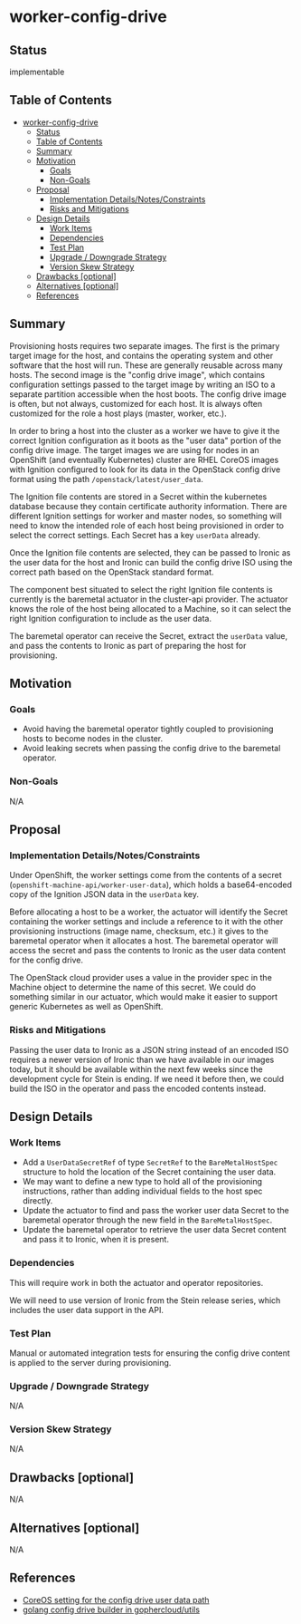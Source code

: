 <!--
 This work is licensed under a Creative Commons Attribution 3.0
 Unported License.

 http://creativecommons.org/licenses/by/3.0/legalcode
-->

# worker-config-drive

## Status

implementable

## Table of Contents

<!--ts-->
   * [worker-config-drive](#worker-config-drive)
      * [Status](#status)
      * [Table of Contents](#table-of-contents)
      * [Summary](#summary)
      * [Motivation](#motivation)
         * [Goals](#goals)
         * [Non-Goals](#non-goals)
      * [Proposal](#proposal)
         * [Implementation Details/Notes/Constraints](#implementation-detailsnotesconstraints)
         * [Risks and Mitigations](#risks-and-mitigations)
      * [Design Details](#design-details)
         * [Work Items](#work-items)
         * [Dependencies](#dependencies)
         * [Test Plan](#test-plan)
         * [Upgrade / Downgrade Strategy](#upgrade--downgrade-strategy)
         * [Version Skew Strategy](#version-skew-strategy)
      * [Drawbacks [optional]](#drawbacks-optional)
      * [Alternatives [optional]](#alternatives-optional)
      * [References](#references)

<!-- Added by: dhellmann, at: 2019-03-14T09:25-0400 -->

<!--te-->

## Summary

Provisioning hosts requires two separate images. The first is the
primary target image for the host, and contains the operating system
and other software that the host will run. These are generally
reusable across many hosts. The second image is the "config drive
image", which contains configuration settings passed to the target
image by writing an ISO to a separate partition accessible when the
host boots. The config drive image is often, but not always,
customized for each host. It is always often customized for the role a
host plays (master, worker, etc.).

In order to bring a host into the cluster as a worker we have to give
it the correct Ignition configuration as it boots as the "user data"
portion of the config drive image.  The target images we are using for
nodes in an OpenShift (and eventually Kubernetes) cluster are RHEL
CoreOS images with Ignition configured to look for its data in the
OpenStack config drive format using the path
`/openstack/latest/user_data`.

The Ignition file contents are stored in a Secret within the
kubernetes database because they contain certificate authority
information. There are different Ignition settings for worker and
master nodes, so something will need to know the intended role of each
host being provisioned in order to select the correct settings. Each
Secret has a key `userData` already.

Once the Ignition file contents are selected, they can be passed to
Ironic as the user data for the host and Ironic can build the config
drive ISO using the correct path based on the OpenStack standard
format.

The component best situated to select the right Ignition file contents
is currently is the baremetal actuator in the cluster-api provider.
The actuator knows the role of the host being allocated to a Machine,
so it can select the right Ignition configuration to include as the
user data.

The baremetal operator can receive the Secret, extract the `userData`
value, and pass the contents to Ironic as part of preparing the host
for provisioning.

## Motivation

### Goals

- Avoid having the baremetal operator tightly coupled to provisioning
  hosts to become nodes in the cluster.
- Avoid leaking secrets when passing the config drive to the baremetal
  operator.

### Non-Goals

N/A

## Proposal

### Implementation Details/Notes/Constraints

Under OpenShift, the worker settings come from the contents of a
secret (`openshift-machine-api/worker-user-data`), which holds a
base64-encoded copy of the Ignition JSON data in the `userData` key.

Before allocating a host to be a worker, the actuator will identify
the Secret containing the worker settings and include a reference to
it with the other provisioning instructions (image name, checksum,
etc.) it gives to the baremetal operator when it allocates a host. The
baremetal operator will access the secret and pass the contents to
Ironic as the user data content for the config drive.

The OpenStack cloud provider uses a value in the provider spec in the
Machine object to determine the name of this secret. We could do
something similar in our actuator, which would make it easier to
support generic Kubernetes as well as OpenShift.

### Risks and Mitigations

Passing the user data to Ironic as a JSON string instead of an encoded
ISO requires a newer version of Ironic than we have available in our
images today, but it should be available within the next few weeks
since the development cycle for Stein is ending. If we need it before
then, we could build the ISO in the operator and pass the encoded
contents instead.

## Design Details

### Work Items

- Add a `UserDataSecretRef` of type `SecretRef` to the
  `BareMetalHostSpec` structure to hold the location of the Secret
  containing the user data.
- We may want to define a new type to hold all of the provisioning
  instructions, rather than adding individual fields to the host spec
  directly.
- Update the actuator to find and pass the worker user data Secret to
  the baremetal operator through the new field in the
  `BareMetalHostSpec`.
- Update the baremetal operator to retrieve the user data Secret
  content and pass it to Ironic, when it is present.

### Dependencies

This will require work in both the actuator and operator repositories.

We will need to use version of Ironic from the Stein release series,
which includes the user data support in the API.

### Test Plan

Manual or automated integration tests for ensuring the config drive
content is applied to the server during provisioning.

### Upgrade / Downgrade Strategy

N/A

### Version Skew Strategy

N/A

## Drawbacks [optional]

N/A

## Alternatives [optional]

N/A

## References

- [CoreOS setting for the config drive user data path](https://github.com/coreos/ignition/blob/master/internal/providers/openstack/openstack.go#L42)
- [golang config drive builder in gophercloud/utils](https://github.com/gophercloud/utils/blob/master/openstack/baremetal/v1/nodes/configdrive.go)
